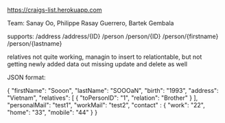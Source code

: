 https://craigs-list.herokuapp.com

Team: Sanay Oo, Philippe Rasay Guerrero, Bartek Gembala

supports:  /address   /address/{ID}   /person   /person/{ID}  /person/{firstname}  /person/{lastname} 


relatives not quite working, managin to insert to relationtable, but not getting newly added data out
missing update and delete as well

JSON format:

{
    "firstName": "Sooon",
    "lastName": "SOOOaN",
    "birth": "1993",
    "address": "Vietnam",
    "relatives": [
    	{
    		"toPersonID": "1",
    		"relation": "Brother"
    	}
    ],
    "personalMail": "test1",
    "workMail": "test2",
    "contact" : {
    	"work": "22",
    	"home": "33",
    	"mobile": "44"
    }
}
